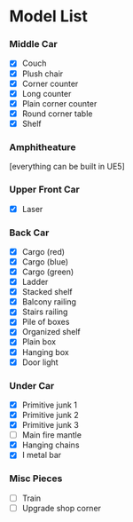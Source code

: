 # Model List

### Middle Car
- [x] Couch
- [x] Plush chair
- [x] Corner counter
- [x] Long counter
- [x] Plain corner counter
- [x] Round corner table
- [x] Shelf

### Amphitheature
[everything can be built in UE5]

### Upper Front Car
- [x] Laser

### Back Car
- [x] Cargo (red)
- [x] Cargo (blue)
- [x] Cargo (green)
- [x] Ladder
- [x] Stacked shelf
- [x] Balcony railing
- [x] Stairs railing
- [x] Pile of boxes
- [x] Organized shelf
- [x] Plain box
- [x] Hanging box
- [x] Door light

### Under Car
- [x] Primitive junk 1
- [x] Primitive junk 2
- [x] Primitive junk 3
- [ ] Main fire mantle
- [x] Hanging chains
- [x] I metal bar

### Misc Pieces
- [ ] Train
- [ ] Upgrade shop corner